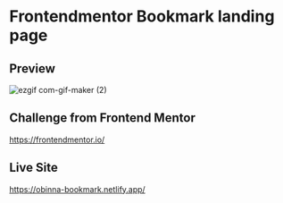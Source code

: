 # Frontendmentor Bookmark landing page

## Preview
![ezgif com-gif-maker (2)](https://user-images.githubusercontent.com/105124616/170895733-392416a3-209d-469b-a422-bf1442865b8f.gif)

## Challenge from Frontend Mentor
https://frontendmentor.io/

## Live Site
https://obinna-bookmark.netlify.app/
